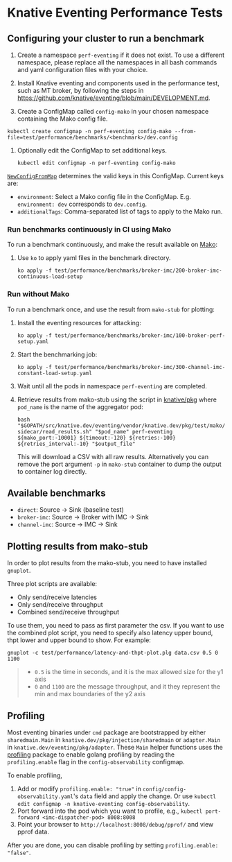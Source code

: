 # Knative Eventing Performance Tests

## Configuring your cluster to run a benchmark

1. Create a namespace `perf-eventing` if it does not exist. To use a different
   namespace, please replace all the namespaces in all bash commands and yaml
   configuration files with your choice.

1. Install Knative eventing and components used in the performance test, such as
   MT broker, by following the steps in
   https://github.com/knative/eventing/blob/main/DEVELOPMENT.md.

1. Create a ConfigMap called `config-mako` in your chosen namespace containing
   the Mako config file.

```
kubectl create configmap -n perf-eventing config-mako --from-file=test/performance/benchmarks/<benchmark>/dev.config
```

1. Optionally edit the ConfigMap to set additional keys.

   ```
   kubectl edit configmap -n perf-eventing config-mako
   ```

[`NewConfigFromMap`](https://github.com/knative/pkg/blob/main/test/mako/config.go#L41)
determines the valid keys in this ConfigMap. Current keys are:

- `environment`: Select a Mako config file in the ConfigMap. E.g.
  `environment: dev` corresponds to `dev.config`.
- `additionalTags`: Comma-separated list of tags to apply to the Mako run.

### Run benchmarks continuously in CI using Mako

To run a benchmark continuously, and make the result available on
[Mako](https://mako.dev/project?name=Knative):

1.  Use `ko` to apply yaml files in the benchmark directory.

    ```
    ko apply -f test/performance/benchmarks/broker-imc/200-broker-imc-continuous-load-setup
    ```

### Run without Mako

To run a benchmark once, and use the result from `mako-stub` for plotting:

1. Install the eventing resources for attacking:

   ```
   ko apply -f test/performance/benchmarks/broker-imc/100-broker-perf-setup.yaml
   ```

1. Start the benchmarking job:

   ```
   ko apply -f test/performance/benchmarks/broker-imc/300-channel-imc-constant-load-setup.yaml
   ```

1. Wait until all the pods in namespace `perf-eventing` are completed.

1. Retrieve results from mako-stub using the script in
   [knative/pkg](https://github.com/knative/pkg/blob/main/test/mako/stub-sidecar/read_results.sh)
   where `pod_name` is the name of the aggregator pod:

   ```
   bash "$GOPATH/src/knative.dev/eventing/vendor/knative.dev/pkg/test/mako/stub-sidecar/read_results.sh" "$pod_name" perf-eventing ${mako_port:-10001} ${timeout:-120} ${retries:-100} ${retries_interval:-10} "$output_file"
   ```

   This will download a CSV with all raw results. Alternatively you can remove
   the port argument `-p` in `mako-stub` container to dump the output to
   container log directly.

## Available benchmarks

- `direct`: Source -> Sink (baseline test)
- `broker-imc`: Source -> Broker with IMC -> Sink
- `channel-imc`: Source -> IMC -> Sink

## Plotting results from mako-stub

In order to plot results from the mako-stub, you need to have installed
`gnuplot`.

Three plot scripts are available:

- Only send/receive latencies
- Only send/receive throughput
- Combined send/receive throughput

To use them, you need to pass as first parameter the csv. If you want to use the
combined plot script, you need to specify also latency upper bound, thpt lower
and upper bound to show. For example:

```
gnuplot -c test/performance/latency-and-thpt-plot.plg data.csv 0.5 0 1100
```

> * `0.5` is the time in seconds, and it is the max allowed size for the y1 axis
> * `0` and `1100` are the message throughput, and it they represent the min and max boundaries of the y2 axis

## Profiling

Most eventing binaries under `cmd` package are bootstrapped by either
`sharedmain.Main` in `knative.dev/pkg/injection/sharedmain` or `adapter.Main` in
`knative.dev/eventing/pkg/adapter`. These `Main` helper functions uses the
[profiling](https://github.com/knative/pkg/blob/main/profiling/server.go)
package to enable golang profiling by reading the `profiling.enable` flag in the
`config-observability` configmap.

To enable profiling,

1. Add or modify `profiling.enable: "true"` in
   `config/config-observability.yaml`'s `data` field and apply the change. Or
   use `kubectl edit configmap -n knative-eventing config-observability`.
2. Port forward into the pod which you want to profile, e.g.,
   `kubectl port-forward <imc-dispatcher-pod> 8008:8008`
3. Point your browser to `http://localhost:8008/debug/pprof/` and view pprof
   data.

After you are done, you can disable profiling by setting
`profiling.enable: "false"`.
